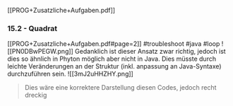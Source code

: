 
[[PROG+Zusatzliche+Aufgaben.pdf]]

### 15.2 - Quadrat
[[PROG+Zusatzliche+Aufgaben.pdf#page=2]]
#troubleshoot #java #loop
![[PN0DBwPEGW.png]]
Gedanklich ist dieser Ansatz zwar richtig, jedoch ist dies so ähnlich in Phyton möglich aber nicht in Java. Dies müsste durch leichte Veränderungen an der Struktur (inkl. anpassung an Java-Syntaxe) durchzuführen sein. 
![[3mJ2uHHZHY.png]]
> Dies wäre eine korrektere Darstellung diesen Codes, jedoch recht dreckig 